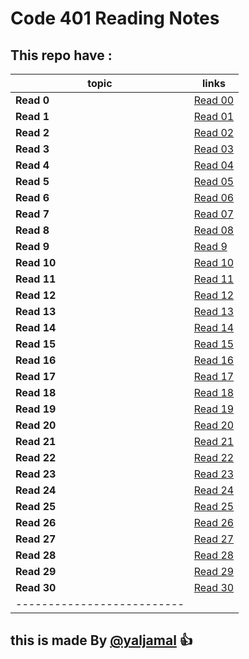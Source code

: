 # Code 401 Reading Notes

## This repo have :

|topic  | links   |
|------ | --------|
|**Read 0** | [Read 00 ](https://yaljamal.github.io/reading-note401/class-01)|
|**Read 1** | [Read 01](https://yaljamal.github.io/reading-note401/class-01) |
|**Read 2** | [Read 02](https://yaljamal.github.io/reading-note401/class-02) |
|**Read 3** | [Read 03](https://yaljamal.github.io/reading-note401/class-03) |
|**Read 4** | [Read 04](https://yaljamal.github.io/reading-note401/class-04) |
|**Read 5** | [Read 05](https://yaljamal.github.io/reading-note401/class-05) |
|**Read 6** | [Read 06](https://yaljamal.github.io/reading-note401/class-06) |
|**Read 7** | [Read 07](https://yaljamal.github.io/reading-note401/class-07) |
|**Read 8** | [Read 08](https://yaljamal.github.io/reading-note401/class-08) |
|**Read 9** | [Read 9](https://yaljamal.github.io/reading-note401/class-09) |
|**Read 10** | [Read 10](https://yaljamal.github.io/reading-note401/class-10) |
|**Read 11** | [Read 11](https://yaljamal.github.io/reading-note401/class-11) |
|**Read 12** | [Read 12](https://yaljamal.github.io/reading-note401/class-12) |
|**Read 13** | [Read 13](https://yaljamal.github.io/reading-note401/class-13) |
|**Read 14** | [Read 14](https://yaljamal.github.io/reading-note401/class-14) |
|**Read 15** | [Read 15](https://yaljamal.github.io/reading-note401/class-15) |
|**Read 16** | [Read 16](https://yaljamal.github.io/reading-note401/class-16) |
|**Read 17** | [Read 17](https://yaljamal.github.io/reading-note401/class-17) |
|**Read 18** | [Read 18](https://yaljamal.github.io/reading-note401/class-18) |
|**Read 19** | [Read 19](https://yaljamal.github.io/reading-note401/class-19) |
|**Read 20** | [Read 20](https://yaljamal.github.io/reading-note401/class-20) |
|**Read 21** | [Read 21](https://yaljamal.github.io/reading-note401/class-21) |
|**Read 22** | [Read 22](https://yaljamal.github.io/reading-note401/class-22) |
|**Read 23** | [Read 23](https://yaljamal.github.io/reading-note401/class-23) |
|**Read 24** | [Read 24](https://yaljamal.github.io/reading-note401/class-24) |
|**Read 25** | [Read 25](https://yaljamal.github.io/reading-note401/class-25) |
|**Read 26** | [Read 26](https://yaljamal.github.io/reading-note401/class-26) |
|**Read 27** | [Read 27](https://yaljamal.github.io/reading-note401/class-27) |
|**Read 28** | [Read 28](https://yaljamal.github.io/reading-note401/class-28) |
|**Read 29** | [Read 29](https://yaljamal.github.io/reading-note401/class-29) |
|**Read 30** | [Read 30](https://yaljamal.github.io/reading-note401/class-30) |
|--------------------------|

## this is made By [@yaljamal](https://github.com/yaljamal) :+1:
